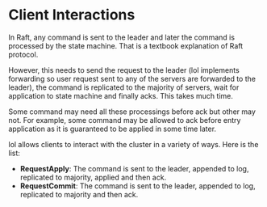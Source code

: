 # Client Interactions

In Raft, any command is sent to the leader and later the command is processed by the state machine. That is a textbook explanation of Raft protocol.

However, this needs to send the request to the leader (lol implements forwarding so user request sent to any of the servers are forwarded to the leader), the command is replicated to the majority of servers, wait for application to state machine and finally acks. This takes much time.

Some command may need all these processings before ack but other may not. For example, some command may be allowed to ack before entry application as it is guaranteed to be applied in some time later.

lol allows clients to interact with the cluster in a variety of ways. Here is the list:

- **RequestApply**: The command is sent to the leader, appended to log, replicated to majority, applied and then ack.
- **RequestCommit**: The command is sent to the leader, appended to log, replicated to majority and then ack.